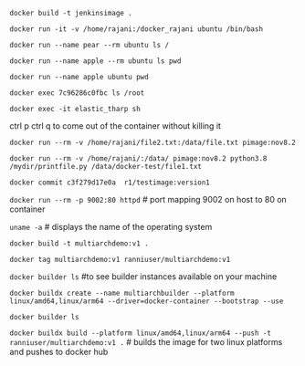 `docker build -t jenkinsimage .`

`docker run -it -v /home/rajani:/docker_rajani ubuntu /bin/bash`

`docker run --name pear --rm ubuntu ls /`

`docker run --name apple --rm ubuntu ls pwd`

`docker run --name apple ubuntu pwd`

`docker exec 7c96286c0fbc ls /root`

`docker exec -it elastic_tharp sh`

ctrl p ctrl q to come out of the container without killing it

`docker run --rm -v /home/rajani/file2.txt:/data/file.txt pimage:nov8.2`

`docker run --rm -v /home/rajani/:/data/ pimage:nov8.2 python3.8 /mydir/printfile.py /data/docker-test/file1.txt`

`docker commit c3f279d17e0a  r1/testimage:version1`

`docker run --rm -p 9002:80 httpd`  # port mapping 9002 on host to 80 on container

`uname -a` # displays the name of the operating system

`docker build -t multiarchdemo:v1 .`

`docker tag multiarchdemo:v1 ranniuser/multiarchdemo:v1`

`docker builder ls` #to see builder instances available on your machine

`docker buildx create --name multiarchbuilder --platform linux/amd64,linux/arm64 --driver=docker-container --bootstrap --use`

`docker builder ls`

`docker buildx build --platform linux/amd64,linux/arm64 --push -t ranniuser/multiarchdemo:v1 .` # builds the image for two linux platforms and pushes to docker hub




